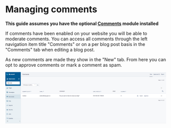 # Managing comments

**This guide assumes you have the optional [Comments](https://addons.silverstripe.org/add-ons/silverstripe/comments/) module installed**

If comments have been enabled on your website you will be able to moderate comments. You can access all comments through the left navigation
item title "Comments" or on a per blog post basis in the "Comments" tab when editing a blog post.

As new comments are made they show in the "New" tab. From here you can opt to approve comments or mark a comment as spam.

![Comments interface](_images/comments.png)
